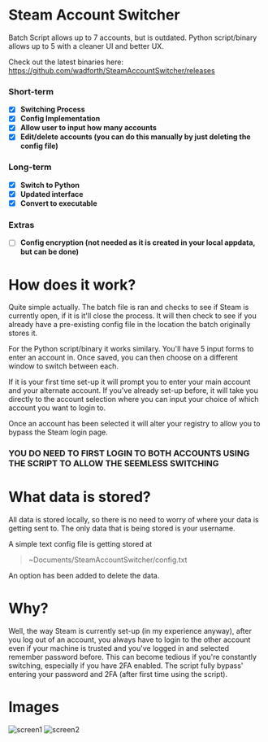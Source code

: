 # Steam Account Switcher
Batch Script allows up to 7 accounts, but is outdated. Python script/binary allows up to 5 with a cleaner UI and better UX.

Check out the latest binaries here: https://github.com/wadforth/SteamAccountSwitcher/releases

### Short-term
- [x] **Switching Process**
- [x] **Config Implementation** 
- [x] **Allow user to input how many accounts**
- [x] **Edit/delete accounts (you can do this manually by just deleting the config file)**

### Long-term
- [x] **Switch to Python**
- [x] **Updated interface**
- [x] **Convert to executable**

### Extras
- [ ] **Config encryption (not needed as it is created in your local appdata, but can be done)**

# How does it work?
Quite simple actually. The batch file is ran and checks to see if Steam is currently open, if it is it'll close the process. It will then check to see if you already have a pre-existing config file in the location the batch originally stores it.

For the Python script/binary it works similary.  You'll have 5 input forms to enter an account in. Once saved, you can then choose on a different window to switch between each.

If it is your first time set-up it will prompt you to enter your main account and your alternate account. If you've already set-up before, it will take you directly to the account selection where you can input your choice of which account you want to login to.

Once an account has been selected it will alter your registry to allow you to bypass the Steam login page.
### **YOU DO NEED TO FIRST LOGIN TO BOTH ACCOUNTS USING THE SCRIPT TO ALLOW THE SEEMLESS SWITCHING**

# What data is stored?
All data is stored locally, so there is no need to worry of where your data is getting sent to. The only data that is being stored is your username. 

A simple text config file is getting stored at
>~Documents/SteamAccountSwitcher/config.txt

An option has been added to delete the data.

# Why?
Well, the way Steam is currently set-up (in my experience anyway), after you log out of an account, you always have to login to the other account even if your machine is trusted and you've logged in and selected remember password before. This can become tedious if you're constantly switching, especially if you have 2FA enabled. The script fully bypass' entering your password and 2FA (after first time using the script).

# Images

![screen1](https://user-images.githubusercontent.com/45768489/152704982-ed0613a7-5bba-4b49-b9d8-7d9a28f52f9f.png)          ![screen2](https://user-images.githubusercontent.com/45768489/152704987-0d6681fe-cb19-432c-9390-c17db2af44f6.png)


